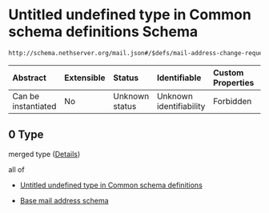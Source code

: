 # Untitled undefined type in Common schema definitions Schema

```txt
http://schema.nethserver.org/mail.json#/$defs/mail-address-change-request/oneOf/0
```



| Abstract            | Extensible | Status         | Identifiable            | Custom Properties | Additional Properties | Access Restrictions | Defined In                                      |
| :------------------ | :--------- | :------------- | :---------------------- | :---------------- | :-------------------- | :------------------ | :---------------------------------------------- |
| Can be instantiated | No         | Unknown status | Unknown identifiability | Forbidden         | Allowed               | none                | [mail.json\*](mail.json "open original schema") |

## 0 Type

merged type ([Details](mail-defs-mail-address-change-request-oneof-0.md))

all of

* [Untitled undefined type in Common schema definitions](mail-defs-mail-address-change-request-oneof-0-allof-0.md "check type definition")

* [Base mail address schema](mail-defs-base-mail-address-schema.md "check type definition")

